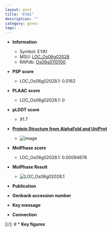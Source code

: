```yaml
---
layout: post
title: "EYA1"
description: ""
category: genes
tags: 
---
```


* **Information**  
    + Symbol: EYA1  
    + MSU: [LOC_Os06g02028](http://rice.plantbiology.msu.edu/cgi-bin/ORF_infopage.cgi?orf=LOC_Os06g02028)  
    + RAPdb: [Os06g0110100](http://rapdb.dna.affrc.go.jp/viewer/gbrowse_details/irgsp1?name=Os06g0110100)  

* **PSP score**  
    + LOC_Os06g02028.1: 0.0162 

* **PLAAC score**  
    + LOC_Os06g02028.1: 0 

* **pLDDT score**
    + 91.7

* **[Protein Structure from AlphaFold and UniProt](https://www.uniprot.org/uniprotkb/Q8H684/entry#structure)**
    + ![image](https://ricepsp.github.io/images/Q8/AF-Q8H684-F1.png)

* **MolPhase score**
    + LOC_Os06g02028.1: 0.00094678

* **MolPhase Result**
    + ![LOC_Os06g02028.1](https://304243504.github.io/Pictures/LOC_Os06g/LOC_Os06g02028.1.png)

* **Publication**  

* **Genbank accession number**  

* **Key message**  

* **Connection**  

[//]: # * **Key figures**  


